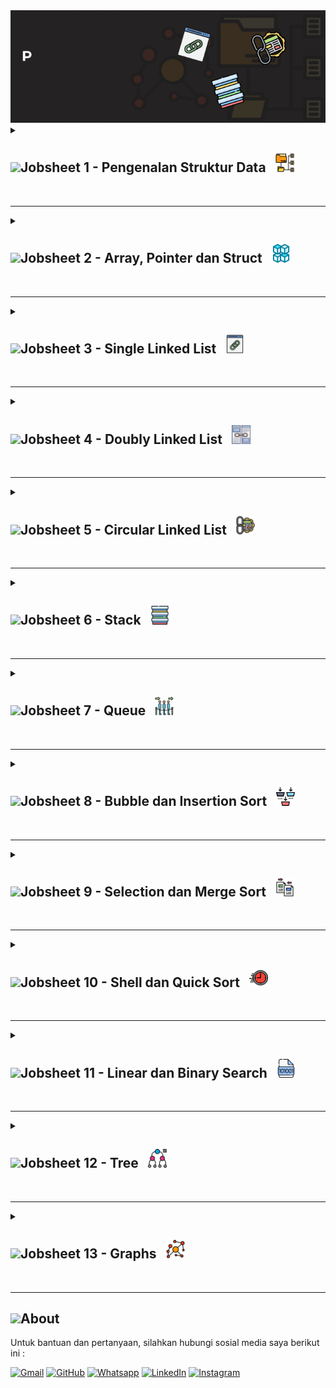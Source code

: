 
<img src="asset/banner.gif">

<details><summary>
<h2><img src="https://media2.giphy.com/media/0TtX2qqpxp3pIafzio/200w.webp?cid=ecf05e47thn79jm53ojrhxgil8j0f5awied9j3hklv5ajh6u&ep=v1_stickers_search&rid=200w.webp&ct=s" width="100" >Jobsheet 1 - Pengenalan Struktur Data &nbsp;&nbsp;<img src="asset/struktur.png" width="30" height="30"></h2></summary>
	
----

<code style="color : aquamarine;">Struktur data</code> adalah sebuah cara mengatur, menyimpan, dan menyusun data di dalam media penyimpanan sebuah komputer sehingga data tersebut dapat digunakan secara efisien. <br>

<img src="asset/struktur-data.jpeg">

<br><br> di atas merupakan contoh-contoh struktur data yang paling umum digunakan dan diketahui</details> <br>

----

<details><summary>
<h2><img src="https://media2.giphy.com/media/0TtX2qqpxp3pIafzio/200w.webp?cid=ecf05e47thn79jm53ojrhxgil8j0f5awied9j3hklv5ajh6u&ep=v1_stickers_search&rid=200w.webp&ct=s" width="100" >Jobsheet 2 - Array, Pointer dan Struct &nbsp;&nbsp;<img src="asset/array_icon.png" width="30" height="30"></h2></summary>

----

<code style="color : aquamarine;">Array</code> merupakan kumpulan nilai dengan tipe data yang sama, yang dimana masing masing elemen di dalam array ini diberikan indeks, elemen yang terdapat pada array dapat diakses menggunakan indeks dari elemen yang terkait. <br><br>

<img src="asset/array.png">

<code style="color : aquamarine;">Pointer</code> merupakan variabel yang berisi alamat memory dari variable yang memiliki nilai tertentu. Deklarasi variable pointer mirip dengan variabel biasa hanya saja ditambahkan tanda "*" yang disebut <b>asterisk</b> di depan nama variabel tersebut, tanda asterisk ini juga dapat digunakan untuk mengakses nilai dari variabel yang telah ditunjuk oleh variabel pointer. <br><br>

<img src="asset/pointer.png" width="750" height="250">


<code style="color : aquamarine;">Struct</code> adalah kumpulan variabel bertipe data berbeda-beda yang terletak di dalam satu nama objek, programmer perlu menentukan terlebih dahulu tipe data dari variabel yang ada di dalam struct sebelum mendeklarasikan struct, setelah itu struct dapat dideklarasikan menggunakan keyword "struct" atau "typedef struct".

<img src="asset/struct.png">


</details>
<br>

----

<details><summary>
<h2><img src="https://media2.giphy.com/media/0TtX2qqpxp3pIafzio/200w.webp?cid=ecf05e47thn79jm53ojrhxgil8j0f5awied9j3hklv5ajh6u&ep=v1_stickers_search&rid=200w.webp&ct=s" width="100" >Jobsheet 3 - Single Linked List &nbsp;&nbsp;<img src="asset/single.png" width="30" height="30"></h2></summary>

----
 
<code style="color : aquamarine;">Array</code> memiliki kelemahan yang berupa sifatnya yang statis yang memiliki arti bahwa data yang kita simpan pada memori harus dalam kondisi urut, terlebih lagi, ukuran dari array tidak dapat berubah selama program berjalan. Dalam pemrograman, ukuran dari sebuah objek belum dapat ditentukan selama program belum berjalan, oleh karena itu alokasi memori secara dinamis dibutuhkan agar user dapat membuat tipe data dengan ukuran berapapun sesuai kebutuhan program. <br><br>
<code style="color : aquamarine;">Linked list</code> merupakan salah satu struktur data yang memorinya dialokasikan secara dinamis, Linked list sendiri adalah sebuah data yang berupa simpul beralamat yang saling bertaut, setiap simpul bisa menyimpan data dalam tipe char, int, string dan tipe lainnya. <br><br>
Untuk memulai membuat linked list, kita harus membuat sebuah simpul khusus yang berisi alamat atau pointer, simpul ini disebut <b>HEAD</b>, kemudian pada akhir simpul diberi alamat kosong yang tidak menuju kemanapun atau <b>NULL</b> yang disebut dengan simpul <b>TAIL</b></details> <br>

----

<details><summary>
<h2><img src="https://media2.giphy.com/media/0TtX2qqpxp3pIafzio/200w.webp?cid=ecf05e47thn79jm53ojrhxgil8j0f5awied9j3hklv5ajh6u&ep=v1_stickers_search&rid=200w.webp&ct=s" width="100" >Jobsheet 4 - Doubly Linked List &nbsp;&nbsp;<img src="asset/double.png" width="30" height="30"></h2></summary>

----
 
<code style="color : aquamarine;">Double Linked List</code> merupakan linked list dengan dua pointer, jika linked list biasa/single linked list umumnya memiliki satu pointer untuk ke linked list selanjutnya, maka, double linked list memiliki dua pointer yang mana satu pointer lainnya ditujukan ke linked list sebelumnya. Hal ini memungkinkan kita mengeksplor atau menjelajah double linked list melalui dua arah tersebut, lain halnya dengan single linked list dimana kita hanya bisa menjelajahinya melalui satu arah saja. <br><br>
Untuk membuat double linked list, caranya hampir sama dengan single linked list, hanya saja pada double linked list ditambahkan satu pointer tambahan untuk menuju linked list sebelumnya. <br><br>
<code style="color : aquamarine;">Double Linked List</code> memiliki beberapa kelebihan lainnya jika dibandingkan dengan single linked list, yaitu : <br>
<b>1.Operasi penghapusan lebih efisien menggunakan pointer yang menunjuk ke simpul yang akan dihapus.</b> <br>
<b>2.Dapat melakukan proses insert() yang lebih efisien dibandingkan single linked list.</b></details> <br>

----

<details><summary>
<h2><img src="https://media2.giphy.com/media/0TtX2qqpxp3pIafzio/200w.webp?cid=ecf05e47thn79jm53ojrhxgil8j0f5awied9j3hklv5ajh6u&ep=v1_stickers_search&rid=200w.webp&ct=s" width="100" >Jobsheet 5 - Circular Linked List &nbsp;&nbsp;<img src="asset/circular.png" width="30" height="30"></h2></summary>

----
 
<code style="color : aquamarine;">Circular Linked List</code> dapat berupa single linked list atau double linked list tetapi circular linked list ini tidak mempunyai TAIL, sehingga pointer selanjutnya dari elemen terakhir mengarah kembali ke HEAD, jika circular linked list digunakan dalam bentuk double linked list, pointer sebelumnya dari HEAD akan menunjuk ke elemen terakhir. Hal inilah yang menyebabkan namanya menjadi Circular Linked List.</details> <br>

----

<details><summary>
<h2><img src="https://media2.giphy.com/media/0TtX2qqpxp3pIafzio/200w.webp?cid=ecf05e47thn79jm53ojrhxgil8j0f5awied9j3hklv5ajh6u&ep=v1_stickers_search&rid=200w.webp&ct=s" width="100" >Jobsheet 6 - Stack &nbsp;&nbsp;<img src="asset/stack1.png" width="30" height="30"></h2></summary>

----
 
<code style="color : aquamarine;">Stack</code> merupakan kumpulan data, dimana data tersebut diletakkan di atas data yang lainnya. Oleh karena itu, stack menggunakan konsep <b>LIFO (Last In First Out)</b>, LIFO merupakan sebuah konsep pengaturan data dimana data yang paling terakhir masuk ke dalam stack adalah data yang pertama kali dikeluarkan dari stack. <br><br>
Stack dapat dibuat dalam bentuk ouble Linked List ataupun Linked List, meskipun penggunaan stack dalam bentuk array dianggap kurang tepat karena array memiliki sifat statis sedangkan elemen stack sangat bervariasi dan dinamis, tetapi hal itu masih memungkinkan. Stack dengan array dapat dibuat dalam dua bentuk yaitu <code style="color : aquamarine;">Single Stack</code> dan <code style="color : aquamarine;">Double Stack</code></details> <br>

----

<details><summary>
<h2><img src="https://media2.giphy.com/media/0TtX2qqpxp3pIafzio/200w.webp?cid=ecf05e47thn79jm53ojrhxgil8j0f5awied9j3hklv5ajh6u&ep=v1_stickers_search&rid=200w.webp&ct=s" width="100" >Jobsheet 7 - Queue &nbsp;&nbsp;<img src="asset/Queue.png" width="30" height="30"></h2></summary>

----
 
<code style="color : aquamarine;">Queue</code> adalah kumpulan data yang mana data di dalamnya berbaris layaknya sebuah antrian, karena itulah Queue ini menggunkan konsep yang disebut dengan <b>FIFO (First In First Out)</b>, FIFO merupakan sebuah konsep pengaturan data dimana data yang paling awal masuk adalah yang paling awal keluar dari Queue. <br><br>
<code style="color : aquamarine;">Queue</code> memiliki dua pointer yang menunjuk ke elemen pertama <b>FRONT</b> dan elemen terakhir <b>REAR</b> dari Queue, ketika menginisialisasi Queue, nilai FRONT dan REAR ditetapkan menjadi -1, lalu sebelum sebuah data masuk ke dalam Queue, maka nilai dari kedua variabel tersebut ditambah menjadi 0, sehingga sebuah data awal tersebut ditempatkan di indeks 0. Jika ada tambahan data yang masuk ke Queue, yang bertambah selanjutnya adalah hanya REAR saja, sedangkan FRONT akan tetap berada di data pertama.</details> <br>

----

<details><summary>
<h2><img src="https://media2.giphy.com/media/0TtX2qqpxp3pIafzio/200w.webp?cid=ecf05e47thn79jm53ojrhxgil8j0f5awied9j3hklv5ajh6u&ep=v1_stickers_search&rid=200w.webp&ct=s" width="100" >Jobsheet 8 - Bubble dan Insertion Sort &nbsp;&nbsp;<img src="asset/bubble.png" width="30" height="30"></h2></summary>

----
 
<code style="color : aquamarine;">Bubble Sort</code> adalah salah satu algoritma pengurutan sederhana yang bekerja dengan cara membandingkan dan menukar elemen-elemen yang berdekatan satu sama lain jika tidak berada dalam urutan yang benar. Bubble Sort membandingkan dua elemen yang berdekatan dan menukarnya jika urutannya salah. Proses ini diulang untuk setiap pasangan elemen dalam array hingga tidak ada lagi pertukaran yang dilakukan, menandakan bahwa array sudah terurut.  <br><br>
<code style="color : aquamarine;">Insertion Sort</code> adalah algoritma pengurutan yang bekerja dengan cara membandingkan setiap elemen dalam array dengan elemen-elemen sebelumnya, lalu memasukkan elemen tersebut ke posisi yang tepat dalam array yang sudah terurut. Insertion Sort bekerja seperti saat kita menyusun kartu di tangan, di mana kita membandingkan kartu yang akan dimasukkan dengan kartu-kartu yang sudah diurutkan sebelumnya. <br><br>
Bubble Sort memiliki kompleksitas waktu O(n^2) dalam kasus terburuk dan rata-rata, di mana n adalah jumlah elemen dalam array. sedangkan Insertion Sort memiliki kompleksitas waktu O(n^2) dalam kasus terburuk dan rata-rata, namun lebih efisien daripada Bubble Sort dalam beberapa kasus.</details> <br>

----

<details><summary>
<h2><img src="https://media2.giphy.com/media/0TtX2qqpxp3pIafzio/200w.webp?cid=ecf05e47thn79jm53ojrhxgil8j0f5awied9j3hklv5ajh6u&ep=v1_stickers_search&rid=200w.webp&ct=s" width="100" >Jobsheet 9 - Selection dan Merge Sort &nbsp;&nbsp;<img src="asset/compare.png" width="30" height="30"></h2></summary>

----
 
<code style="color : aquamarine;">Selection Sort</code> adalah sebuah algoritma pengurutan data yang mengurutkan data dengan cara mencari elemen terkecil pada sebuah list data yang belum terurut, lalu meletakkan elemen terkecil tersebut di paling depan dari sebuah list data. <br><br>
Cara kerja Selection Sort : elemen pertama dari urutan ditetapkan menjadi element terkecil dan dimasukkan ke dalam variabel <b>"minimum"</b>, lalu variabel minimum dibandingkan dengan elemen kedua, jika elemen kedua lebih kecil dari "minimum" maka elemen kedua yang akan menjadi minimum, begitu seterusnya hingga akhir dari urutan, setelah setiap perulangan, "minimum" diletakkan di paling depan urutan list data.</details>  <br>

----

<details><summary>
<h2><img src="https://media2.giphy.com/media/0TtX2qqpxp3pIafzio/200w.webp?cid=ecf05e47thn79jm53ojrhxgil8j0f5awied9j3hklv5ajh6u&ep=v1_stickers_search&rid=200w.webp&ct=s" width="100" >Jobsheet 10 - Shell dan Quick Sort &nbsp;&nbsp;<img src="asset/fast.png" width="30" height="30"></h2></summary>

----
 
<code style="color : aquamarine;">Shell Sort</code> adalah sebuah algoritma pengurutan data dengan pengurutan elemen pertama memiliki jarak interval dengan elemen yang akan dibandingkan, jarak interval diantara elemen akan semakin mengecil seiring semakin banyaknya pengulangan pengurutan yang dilakukan, Shell sort memiliki beberapa formula pengurutan, yaitu : <br> <br> <b>1.Shell's original sequence : N/2, N/4, ..., 1</b> <br><b>2.Knuth's increments : 1, 4, 13, ..., (3k-1)/2.</b> <br><b>3.Sedgewick's increments : 1, 8, 23, 77, 281, 1073, 4193, 16577...4j+1+ 3·2j+ 1.</b> <br><br><br><br>
<code style="color : aquamarine;">Quick Sort</code> merupakan sebuah algrotiman pengurutan data yang menggunakan algoritma divide dan conquer. Algoritma ini mengambil sebuah elemen sebagai pivot dan memisahkan array yang ada disekitar pivot.Kunci dari proses quick sort adalah <b>partisi()</b>. Target dari partisi adalah array sebuah array dan sebuah elemen x dari array sebagai pivot, letakkan x pada posisi yang benar dalam array yang terurut dan letakkan semua elemen yang lebih kecil (lebih kecil dari x) sebelum elemen x, dan tempatkan semua
elemen yang lebih besar dari x setelah x. Semua proses ini seharusnya seleai dalam waktu yang sama.</details> <br>

----

<details><summary>
<h2><img src="https://media2.giphy.com/media/0TtX2qqpxp3pIafzio/200w.webp?cid=ecf05e47thn79jm53ojrhxgil8j0f5awied9j3hklv5ajh6u&ep=v1_stickers_search&rid=200w.webp&ct=s" width="100" >Jobsheet 11 - Linear dan Binary Search &nbsp;&nbsp;<img src="asset/file.png" width="30" height="30"></h2></summary>

----
 
Algoritma Searching atau pencarian adalah sebuah algoritma yang menerima sebuah masukan atau kunci dari user lalu mencari kunci tersebut pada data yang sudah ada, hasil dari proses pencarian ini dapat berupa ditemukan dan tidak ditemukan. Algoritma pencarian ada dua macam yaitu <b>Linear Search</b> dan <b>Binary Search</b>. <br><br>
<code style="color : aquamarine;">Linear Search</code> adalah algoritma yang mencari data dimulai dari indeks paling awal hingga indeks paling akhir dari list data, apabila ditemukan data yang sesuai dengan data yang dicari pada list data, maka pencarian akan dihentikan dan diberikan nilai return true. <br><br>
<code style="color : aquamarine;">Binary Search</code> merupakan sebuah algoritma pencarian yang memiliki syarat bahwa list data tempat pencarian akan dilakukan harus dalam keadaan terurut terlebih dahulu, jika tidak, pencarian tidak akan dapat dilakukan menggunakan binary search. Algoritma ini mula-mulanya mengambil (indeks awal + indeks akhir)/2 untuk menentukan indeks tengah dari list data, jika data yang dicari lebih kecil dari data yang ada di indeks tengah, maka data yang dicari kemungkinan ada di bagian sebelum indeks tengah, jika lebih besar dari data indeks tengah, maka data yang dicari kemungkinan ada di bagian sesudah indeks tengah, begitu seterusnya hingga pencarian selesai dengan nilai ditemukan atau tidak ditemukan.</details> <br>

----

<details><summary>
<h2><img src="https://media2.giphy.com/media/0TtX2qqpxp3pIafzio/200w.webp?cid=ecf05e47thn79jm53ojrhxgil8j0f5awied9j3hklv5ajh6u&ep=v1_stickers_search&rid=200w.webp&ct=s" width="100" >Jobsheet 12 - Tree &nbsp;&nbsp;<img src="asset/flow.png" width="30" height="30"></h2></summary>

----
 
<code style="color : aquamarine;">Tree</code> adalah struktur data yang berbentuk hierarki, Tree dapat dijelajahi dengan berbagai cara, tidak seperti linked list, queues, stack, atau array yang hanya memiliki satu jalan untuk membaca data, setiap tree adalah kombinasi dari sebuah simpul dengan 2 sub-tree. Sebuah simpul struct yang mengarah ke kanan atau ke kiri mungkin memiliki anak di kanan atau kirinya yang dinamakan sub-tree bukan sub-node/simpul.<br><br>
<code style="color : aquamarine;">Tree Traversal</code> adalah mengunjungi semua simpul yang terdapat pada tree, aktivitas mengunjungi semua simpul ini bisa saja bertujuan untuk mencari nilai tertinggi dari tree tersebut atau menambah nilai data pada tiap simpul yang terdapat pada tree. Berdasarkan urutan penjelajahannya, tree traversal terbagi 3 yaitu : <br> <b>1.Inorder Traversal</b>. <br> <b>2.Preorder Traversal</b>. <br> <b>3.Postorder Traversal</b>.</details> <br>

----

<details><summary>
<h2><img src="https://media2.giphy.com/media/0TtX2qqpxp3pIafzio/200w.webp?cid=ecf05e47thn79jm53ojrhxgil8j0f5awied9j3hklv5ajh6u&ep=v1_stickers_search&rid=200w.webp&ct=s" width="100" >Jobsheet 13 - Graphs &nbsp;&nbsp;<img src="asset/knowledge-graph.png" width="30" height="30"></h2></summary>

----
 
<code style="color : aquamarine;">Depth First Search</code> adalah sebuah algoritma pencarian rekusif untuk mencari semua titik yang ada pada sebuah graph atau pohon. Tujuan dari algoritma ini adalah untuk menandai setiap vertex/tiitk yang belum dikunjungi sambil menghindari vertex yang telah dikunjungi. Proses pencarian pada DFS dilakukan pada semua sub tree dari satu cabang root terlebih dahulu sebelum menelusuri node node yang selevel. <br><br>
<code style="color : aquamarine;">Breadth First Search</code> adalah algoritma yang melakukan pencariannya secara melebar tidak seperti Depth First Search yang melakukan pencarian sampai ke titik terdalam sebuah cabangnya terlebih dahulu, tree pada algoritma ini terbagi atas beberapa level, simpul root atau simpul paling atas adalah level 0, dan sub tree dari simpul tersebut adalah level 1, lalu sub tree dari simpul level 1 adalah level 2, begitu seterusnya. Algoritma ini akan melakukan pencari melalui level level tersebut secara berurutan dimulai dari level 0 lalu level 1 dan seterusnya.</details> <br>

----



<h2><img src="https://github.com/Anmol-Baranwal/Cool-GIFs-For-GitHub/assets/74038190/ff1b5f32-9420-4dde-b2b9-ed2c0aa17459" width="100">About</h2>

Untuk bantuan dan pertanyaan, silahkan hubungi sosial media saya berikut ini : 
<p>
	<a href="mailto:aldiprm48@gmail.com"><img img src="https://img.shields.io/badge/gmail-%23EA4335.svg?style=plastic&logo=gmail&logoColor=white" alt="Gmail"/></a>
	<a href="https://github.com/NurulAldi"><img src="https://img.shields.io/badge/github-%23181717.svg?style=plastic&logo=github&logoColor=white" alt="GitHub"/></a>
	<a href="https://wa.me/081282304058"><img src="https://img.shields.io/badge/whatsapp-%2325D366.svg?style=plastic&logo=whatsapp&logoColor=white" alt="Whatsapp"/></a>
	<a href="https://www.linkedin.com/in/nurul-aldi-60b072265/"><img src="https://img.shields.io/badge/linkedin-%230A66C2.svg?style=plastic&logo=linkedin&logoColor=white" alt="LinkedIn"/></a>
	<a href="https://www.instagram.com/aldiiii102/?hl=en"><img src="https://img.shields.io/badge/instagram-%23E4405F.svg?style=plastic&logo=instagram&logoColor=white" alt="Instagram"/></a>
</p>


